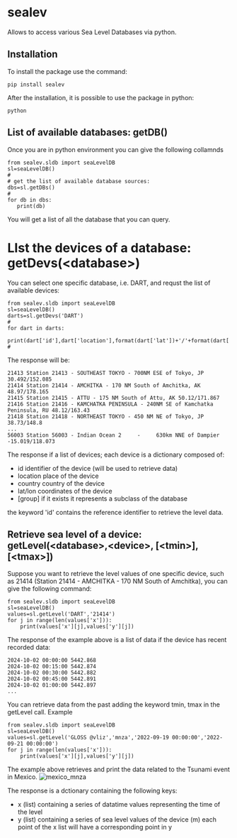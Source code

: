 # sealev
Allows to access various Sea Level Databases via python.
## Installation
To install the package use the command:     
```
pip install sealev
```
After the installation, it is possible to use the package in python:
```
python
```
## List of available databases: getDB()
Once you are in python environment you can give the following collamnds
```
from sealev.sldb import seaLevelDB
sl=seaLevelDB()
#
# get the list of available database sources:
dbs=sl.getDBs()
#
for db in dbs:
   print(db)
```
You will get a list of all the database that you can query.
# LIst the devices of a database: getDevs(\<database\>)

You can select one specific database, i.e. DART, and requst the list of available devices:
```
from sealev.sldb import seaLevelDB
sl=seaLevelDB()
darts=sl.getDevs('DART')
#
for dart in darts:
    print(dart['id'],dart['location'],format(dart['lat'])+'/'+format(dart['lon']))
#
```
The response will be:
```
21413 Station 21413 - SOUTHEAST TOKYO - 700NM ESE of Tokyo, JP 30.492/152.085
21414 Station 21414 - AMCHITKA - 170 NM South of Amchitka, AK 48.97/178.165
21415 Station 21415 - ATTU - 175 NM South of Attu, AK 50.12/171.867
21416 Station 21416 - KAMCHATKA PENINSULA - 240NM SE of Kamchatka Peninsula, RU 48.12/163.43
21418 Station 21418 - NORTHEAST TOKYO - 450 NM NE of Tokyo, JP 38.73/148.8
...
56003 Station 56003 - Indian Ocean 2     -     630km NNE of Dampier -15.019/118.073

```

The response if a list of devices; each device is a dictionary composed of:
- id   identifier of the device (will be used to retrieve data)
- location   place of the device
- country   country of the device
- lat/lon   coordinates of the device
- [group]   if it exists it represents a subclass of the database

the keyword 'id' contains the reference identifier to retrieve the level data.
## Retrieve sea level of a device: getLevel(\<database\>,\<device\>, \[\<tmin\>\],\[\<tmax\>\])
Suppose you want to retrieve the level values of one specific device, such as 21414 (Station 21414 - AMCHITKA - 170 NM South of Amchitka), you can give the following command:
```
from sealev.sldb import seaLevelDB
sl=seaLevelDB()
values=sl.getLevel('DART','21414')
for j in range(len(values['x'])):
    print(values['x'][j],values['y'][j])
```
The response of the example above is a list of data if the device has recent recorded data:
```
2024-10-02 00:00:00 5442.868
2024-10-02 00:15:00 5442.874
2024-10-02 00:30:00 5442.882
2024-10-02 00:45:00 5442.891
2024-10-02 01:00:00 5442.897
...
```
You can retrieve data from the past adding the keyword tmin, tmax in the getLevel call. Example
```
from sealev.sldb import seaLevelDB
sl=seaLevelDB()
values=sl.getLevel('GLOSS @vliz','mnza','2022-09-19 00:00:00','2022-09-21 00:00:00')
for j in range(len(values['x'])):
    print(values['x'][j],values['y'][j])
```
The example above retrieves and print the data related to the Tsunami event in Mexico.
![mexico_mnza](https://github.com/user-attachments/assets/a39715ed-7fb7-4e30-a16f-fccd189e6c83)

The response is a dctionary containing the following keys:
-   x   (list) containing a series of datatime values representing the time of the level
-   y   (list) containing a series of sea level values of the device (m)
each point of the x list will have a corresponding point in y
  

